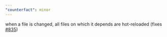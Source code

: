 ```yaml
---
"counterfact": minor
---
```


when a file is changed, all files on which it depends are hot-reloaded (fixes [#835](https://github.com/pmcelhaney/counterfact/issues/835))
